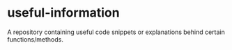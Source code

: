 # useful-information
A repository containing useful code snippets or explanations behind certain functions/methods.
